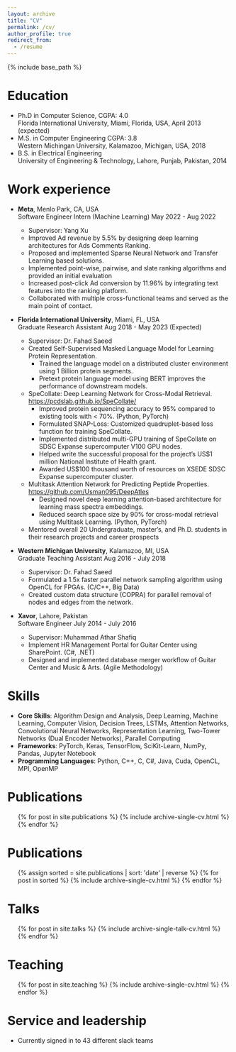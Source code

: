 ```yaml
---
layout: archive
title: "CV"
permalink: /cv/
author_profile: true
redirect_from:
  - /resume
---
```


{% include base_path %}

Education
======
* Ph.D in Computer Science, CGPA: 4.0  
  Florida International University, Miami, Florida, USA, April 2013 (expected)
* M.S. in Computer Engineering CGPA: 3.8  
  Western Michingan University, Kalamazoo, Michigan, USA, 2018
* B.S. in Electrical Engineering  
  University of Engineering & Technology, Lahore, Punjab, Pakistan, 2014

Work experience
======
* **Meta**, Menlo Park, CA, USA  
  Software Engineer Intern (Machine Learning)  May 2022 - Aug 2022
  * Supervisor: Yang Xu
  * Improved Ad revenue by 5.5% by designing deep learning architectures for Ads Comments Ranking.
  * Proposed and implemented Sparse Neural Network and Transfer Learning based solutions.
  * Implemented point-wise, pairwise, and slate ranking algorithms and provided an initial evaluation
  * Increased post-click Ad conversion by 11.96% by integrating text features into the ranking platform.
  * Collaborated with multiple cross-functional teams and served as the main point of contact.

* **Florida International University**, Miami, FL, USA  
  Graduate Research Assistant  Aug 2018 - May 2023 (Expected)
  - Supervisor: Dr. Fahad Saeed
  - Created Self-Supervised Masked Language Model for Learning Protein Representation.
    - Trained the language model on a distributed cluster environment using 1 Billion protein segments.
    - Pretext protein language model using BERT improves the performance of downstream models.
  - SpeCollate: Deep Learning Network for Cross-Modal Retrieval. https://pcdslab.github.io/SpeCollate/
    - Improved protein sequencing accuracy to 95% compared to existing tools with < 70%. (Python, PyTorch)
    - Formulated SNAP-Loss: Customized quadruplet-based loss function for training SpeCollate.
    - Implemented distributed multi-GPU training of SpeCollate on SDSC Expanse supercomputer V100 GPU nodes.
    - Helped write the successful proposal for the project’s US$1 million National Institute of Health grant.
    - Awarded US$100 thousand worth of resources on XSEDE SDSC Expanse supercomputer cluster.
  - Multitask Attention Network for Predicting Peptide Properties. https://github.com/Usman095/DeepAtles
    - Designed novel deep learning attention-based architecture for learning mass spectra embeddings.
    - Reduced search space size by 90% for cross-modal retrieval using Multitask Learning. (Python, PyTorch)
  - Mentored overall 20 Undergraduate, master’s, and Ph.D. students in their research projects and career prospects

* **Western Michigan University**, Kalamazoo, MI, USA  
  Graduate Teaching Assistant  Aug 2016 - July 2018
  - Supervisor: Dr. Fahad Saeed
  - Formulated a 1.5x faster parallel network sampling algorithm using OpenCL for FPGAs. (C/C++, Big Data)
  - Created custom data structure (COPRA) for parallel removal of nodes and edges from the network.

* **Xavor**, Lahore, Pakistan  
  Software Engineer  July 2014 - July 2016
  - Supervisor: Muhammad Athar Shafiq
  - Implement HR Management Portal for Guitar Center using SharePoint. (C#, .NET)
  - Designed and implemented database merger workflow of Guitar Center and Music & Arts. (Agile Methodology)
  
Skills
======
* **Core Skills**: Algorithm Design and Analysis, Deep Learning, Machine Learning, Computer Vision, Decision Trees, LSTMs, Attention Networks, Convolutional Neural Networks, Representation Learning, Two-Tower Networks (Dual Encoder Networks), Parallel Computing
* **Frameworks**: PyTorch, Keras, TensorFlow, SciKit-Learn, NumPy, Pandas, Jupyter Notebook
* **Programming Languages**: Python, C++, C, C\#, Java, Cuda, OpenCL, MPI, OpenMP

Publications
======
  <ul>{% for post in site.publications %}
    {% include archive-single-cv.html %}
  {% endfor %}</ul>
  
Publications
======
  <ul>
    {% assign sorted = site.publications | sort: 'date' | reverse %}
    {% for post in sorted %}
      {% include archive-single-cv.html %}
    {% endfor %}
  </ul>
  
Talks
======
  <ul>{% for post in site.talks %}
    {% include archive-single-talk-cv.html %}
  {% endfor %}</ul>
  
Teaching
======
  <ul>{% for post in site.teaching %}
    {% include archive-single-cv.html %}
  {% endfor %}</ul>
  
Service and leadership
======
* Currently signed in to 43 different slack teams
